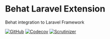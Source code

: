 Behat Laravel Extension
====
Behat integration to Laravel Framework 

[![GitHub](https://img.shields.io/github/workflow/status/kilip/behat-laravel-extension/CI?style=flat-square)](https://github.com/kilip/behat-laravel-extension/actions?query=workflow%3ACI+branch%3Amaster)
[![Codecov](https://img.shields.io/codecov/c/github/kilip/behat-laravel-extension?style=flat-square)](https://codecov.io/gh/kilip/behat-laravel-extension/branch/master)
[![Scrutinizer](https://img.shields.io/scrutinizer/quality/g/kilip/behat-laravel-extension?style=flat-square)](https://scrutinizer-ci.com/g/kilip/behat-laravel-extension)